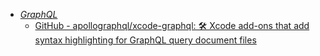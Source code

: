 - *[GraphQL](GraphQL.md)*
	- [GitHub - apollographql/xcode-graphql: 🛠 Xcode add-ons that add syntax highlighting for GraphQL query document files](https://github.com/apollographql/xcode-graphql)
